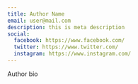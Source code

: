 ```yaml
---
title: Author Name
email: user@mail.com
description: this is meta description
social:
  facebook: https://www.facebook.com/
  twitter: https://www.twitter.com/
  instagram: https://www.instagram.com/
---
```


Author bio

